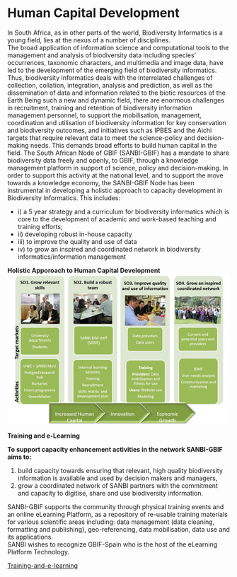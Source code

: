 # Human Capital Development

In South Africa, as in other parts of the world, Biodiversity Informatics is a young field, lies at the nexus of a number of disciplines.   
The broad application of information science and computational tools to the management and analysis of biodiversity data including species’ 
occurrences, taxonomic characters, and multimedia and image data, have led to the development of the emerging field of biodiversity informatics. 
Thus, biodiversity informatics deals with the interrelated challenges of collection, collation, integration, analysis and prediction, as well as 
the dissemination of data and information related to the biotic resources of the Earth
Being such a new and dynamic field, there are enormous challenges in recruitment, training and retention of biodiversity information management 
personnel, to support the mobilisation, management, coordination and utilisation of biodiversity information for key conservation and 
biodiversity outcomes, and initiatives such as IPBES and the Aichi targets that require relevant data to meet the science-policy and decision-making needs. 
This demands broad efforts to build human capital in the field. 
The South African Node of GBIF (SANBI-GBIF) has a mandate to share biodiversity data freely and openly, to GBIF, through a knowledge management platform in 
support of science, policy and decision-making.  In order to support this activity at the national level, and to support the move towards a knowledge economy, 
the SANBI-GBIF Node has been instrumental in developing a holistic approach to capacity development in Biodiversity Informatics.  This includes:

- i) a 5 year strategy and a curriculum for biodiversity informatics which is core to the development of academic and work-based teaching and training efforts;
- ii) developing robust in-house capacity
- iii) to improve the quality and use of data
- iv) to grow an inspired and coordinated network in biodiversity informatics/information management

**Holistic Apporoach to Human Capital Development**
![Holistic Approach to Human Development](/assets/images/Holistic.jpg)

**Training and e-Learning**

**To support capacity enhancement activities in the network SANBI-GBIF aims to:** 

1. build capacity towards ensuring that relevant, high quality biodiversity information is
available and used by decision makers and managers,
2. grow a coordinated network of SANBI partners with the commitment and capacity to
digitise, share and use biodiversity information.

SANBI-GBIF supports the community through physical training events and an online eLearning Platform, as a repository of re-usable training materials for various
scientific areas including: data management (data cleaning, formatting and publishing), geo-referencing, data mobilisation, data use and its applications.  
SANBI wishes to recognize GBIF-Spain who is the host of the eLearning Platform Technology.   

[Training-and-e-learning](https://elearning.gbif.es)


